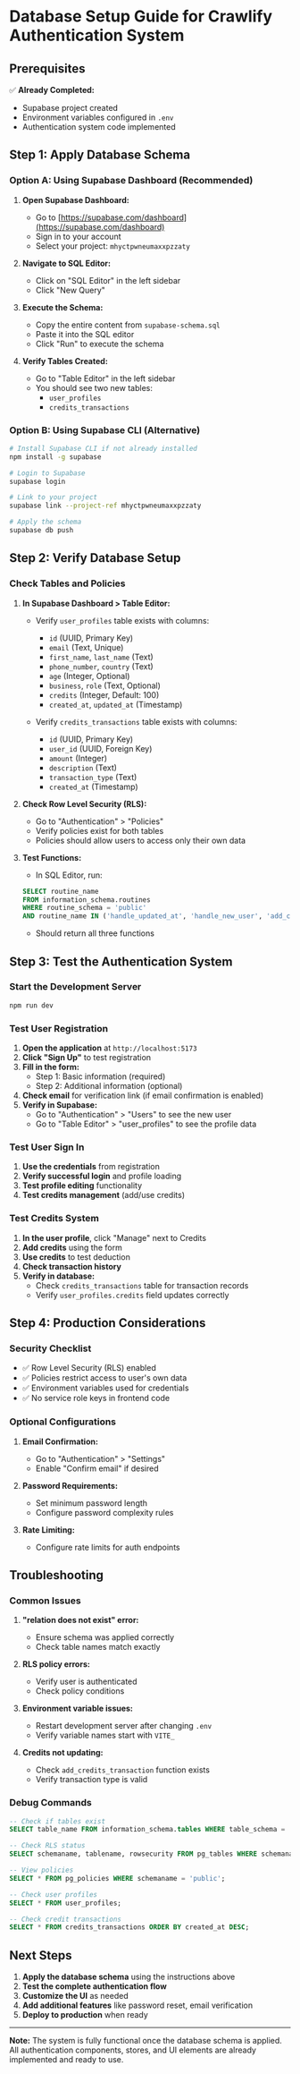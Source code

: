 # Database Setup Guide for Crawlify Authentication System

## Prerequisites

✅ **Already Completed:**
- Supabase project created
- Environment variables configured in `.env`
- Authentication system code implemented

## Step 1: Apply Database Schema

### Option A: Using Supabase Dashboard (Recommended)

1. **Open Supabase Dashboard:**
   - Go to [https://supabase.com/dashboard](https://supabase.com/dashboard)
   - Sign in to your account
   - Select your project: `mhyctpwneumaxxpzzaty`

2. **Navigate to SQL Editor:**
   - Click on "SQL Editor" in the left sidebar
   - Click "New Query"

3. **Execute the Schema:**
   - Copy the entire content from `supabase-schema.sql`
   - Paste it into the SQL editor
   - Click "Run" to execute the schema

4. **Verify Tables Created:**
   - Go to "Table Editor" in the left sidebar
   - You should see two new tables:
     - `user_profiles`
     - `credits_transactions`

### Option B: Using Supabase CLI (Alternative)

```bash
# Install Supabase CLI if not already installed
npm install -g supabase

# Login to Supabase
supabase login

# Link to your project
supabase link --project-ref mhyctpwneumaxxpzzaty

# Apply the schema
supabase db push
```

## Step 2: Verify Database Setup

### Check Tables and Policies

1. **In Supabase Dashboard > Table Editor:**
   - Verify `user_profiles` table exists with columns:
     - `id` (UUID, Primary Key)
     - `email` (Text, Unique)
     - `first_name`, `last_name` (Text)
     - `phone_number`, `country` (Text)
     - `age` (Integer, Optional)
     - `business`, `role` (Text, Optional)
     - `credits` (Integer, Default: 100)
     - `created_at`, `updated_at` (Timestamp)

   - Verify `credits_transactions` table exists with columns:
     - `id` (UUID, Primary Key)
     - `user_id` (UUID, Foreign Key)
     - `amount` (Integer)
     - `description` (Text)
     - `transaction_type` (Text)
     - `created_at` (Timestamp)

2. **Check Row Level Security (RLS):**
   - Go to "Authentication" > "Policies"
   - Verify policies exist for both tables
   - Policies should allow users to access only their own data

3. **Test Functions:**
   - In SQL Editor, run:
   ```sql
   SELECT routine_name 
   FROM information_schema.routines 
   WHERE routine_schema = 'public' 
   AND routine_name IN ('handle_updated_at', 'handle_new_user', 'add_credits_transaction');
   ```
   - Should return all three functions

## Step 3: Test the Authentication System

### Start the Development Server

```bash
npm run dev
```

### Test User Registration

1. **Open the application** at `http://localhost:5173`
2. **Click "Sign Up"** to test registration
3. **Fill in the form:**
   - Step 1: Basic information (required)
   - Step 2: Additional information (optional)
4. **Check email** for verification link (if email confirmation is enabled)
5. **Verify in Supabase:**
   - Go to "Authentication" > "Users" to see the new user
   - Go to "Table Editor" > "user_profiles" to see the profile data

### Test User Sign In

1. **Use the credentials** from registration
2. **Verify successful login** and profile loading
3. **Test profile editing** functionality
4. **Test credits management** (add/use credits)

### Test Credits System

1. **In the user profile**, click "Manage" next to Credits
2. **Add credits** using the form
3. **Use credits** to test deduction
4. **Check transaction history**
5. **Verify in database:**
   - Check `credits_transactions` table for transaction records
   - Verify `user_profiles.credits` field updates correctly

## Step 4: Production Considerations

### Security Checklist

- ✅ Row Level Security (RLS) enabled
- ✅ Policies restrict access to user's own data
- ✅ Environment variables used for credentials
- ✅ No service role keys in frontend code

### Optional Configurations

1. **Email Confirmation:**
   - Go to "Authentication" > "Settings"
   - Enable "Confirm email" if desired

2. **Password Requirements:**
   - Set minimum password length
   - Configure password complexity rules

3. **Rate Limiting:**
   - Configure rate limits for auth endpoints

## Troubleshooting

### Common Issues

1. **"relation does not exist" error:**
   - Ensure schema was applied correctly
   - Check table names match exactly

2. **RLS policy errors:**
   - Verify user is authenticated
   - Check policy conditions

3. **Environment variable issues:**
   - Restart development server after changing `.env`
   - Verify variable names start with `VITE_`

4. **Credits not updating:**
   - Check `add_credits_transaction` function exists
   - Verify transaction type is valid

### Debug Commands

```sql
-- Check if tables exist
SELECT table_name FROM information_schema.tables WHERE table_schema = 'public';

-- Check RLS status
SELECT schemaname, tablename, rowsecurity FROM pg_tables WHERE schemaname = 'public';

-- View policies
SELECT * FROM pg_policies WHERE schemaname = 'public';

-- Check user profiles
SELECT * FROM user_profiles;

-- Check credit transactions
SELECT * FROM credits_transactions ORDER BY created_at DESC;
```

## Next Steps

1. **Apply the database schema** using the instructions above
2. **Test the complete authentication flow**
3. **Customize the UI** as needed
4. **Add additional features** like password reset, email verification
5. **Deploy to production** when ready

---

**Note:** The system is fully functional once the database schema is applied. All authentication components, stores, and UI elements are already implemented and ready to use.